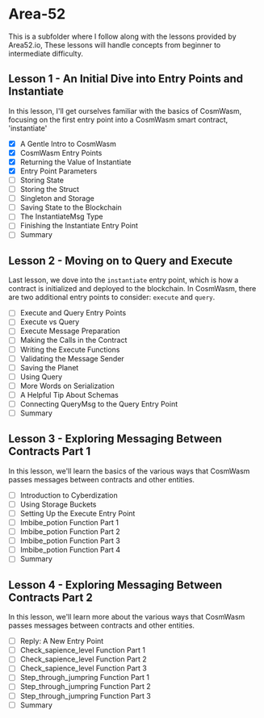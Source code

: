 # Area-52
This is a subfolder where I follow along with the lessons provided by Area52.io, These lessons will handle concepts from beginner to intermediate difficulty.

## Lesson 1 - An Initial Dive into Entry Points and Instantiate

In this lesson, I'll get ourselves familiar with the basics of CosmWasm, focusing on the first entry point into a CosmWasm smart contract, 'instantiate'

- [X] A Gentle Intro to CosmWasm
- [X] CosmWasm Entry Points
- [X] Returning the Value of Instantiate
- [X] Entry Point Parameters
- [ ] Storing State
- [ ] Storing the Struct
- [ ] Singleton and Storage
- [ ] Saving State to the Blockchain
- [ ] The InstantiateMsg Type
- [ ] Finishing the Instantiate Entry Point
- [ ] Summary

## Lesson 2 - Moving on to Query and Execute

Last lesson, we dove into the `instantiate` entry point, which is how a contract is initialized and deployed to the blockchain. In CosmWasm, there are two additional entry points to consider: `execute` and `query`.

- [ ] Execute and Query Entry Points
- [ ] Execute vs Query
- [ ] Execute Message Preparation
- [ ] Making the Calls in the Contract
- [ ] Writing the Execute Functions
- [ ] Validating the Message Sender
- [ ] Saving the Planet
- [ ] Using Query
- [ ] More Words on Serialization
- [ ] A Helpful Tip About Schemas
- [ ] Connecting QueryMsg to the Query Entry Point
- [ ] Summary

## Lesson 3 - Exploring Messaging Between Contracts Part 1

In this lesson, we'll learn the basics of the various ways that CosmWasm passes messages between contracts and other entities.

- [ ] Introduction to Cyberdization
- [ ] Using Storage Buckets
- [ ] Setting Up the Execute Entry Point
- [ ] Imbibe_potion Function Part 1
- [ ] Imbibe_potion Function Part 2
- [ ] Imbibe_potion Function Part 3
- [ ] Imbibe_potion Function Part 4
- [ ] Summary

## Lesson 4 - Exploring Messaging Between Contracts Part 2

In this lesson, we'll learn more about the various ways that CosmWasm passes messages between contracts and other entities.

- [ ] Reply: A New Entry Point
- [ ] Check_sapience_level Function Part 1
- [ ] Check_sapience_level Function Part 2
- [ ] Check_sapience_level Function Part 3
- [ ] Step_through_jumpring Function Part 1
- [ ] Step_through_jumpring Function Part 2
- [ ] Step_through_jumpring Function Part 3
- [ ] Summary
